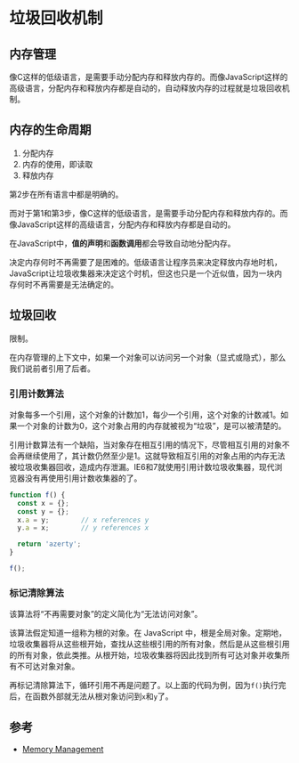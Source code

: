 # 垃圾回收机制

## 内存管理

像C这样的低级语言，是需要手动分配内存和释放内存的。而像JavaScript这样的高级语言，分配内存和释放内存都是自动的，自动释放内存的过程就是垃圾回收机制。

## 内存的生命周期

1. 分配内存
2. 内存的使用，即读取
3. 释放内存

第2步在所有语言中都是明确的。

而对于第1和第3步，像C这样的低级语言，是需要手动分配内存和释放内存的。而像JavaScript这样的高级语言，分配内存和释放内存都是自动的。

在JavaScript中，**值的声明**和**函数调用**都会导致自动地分配内存。

决定内存何时不再需要了是困难的。低级语言让程序员来决定释放内存地时机，JavaScript让垃圾收集器来决定这个时机，但这也只是一个近似值，因为一块内存何时不再需要是无法确定的。

## 垃圾回收

限制。

在内存管理的上下文中，如果一个对象可以访问另一个对象（显式或隐式），那么我们说前者引用了后者。

### 引用计数算法

对象每多一个引用，这个对象的计数加1，每少一个引用，这个对象的计数减1。如果一个对象的计数为0，这个对象占用的内存就被视为“垃圾”，是可以被清楚的。

引用计数算法有一个缺陷，当对象存在相互引用的情况下，尽管相互引用的对象不会再继续使用了，其计数仍然至少是1。这就导致相互引用的对象占用的内存无法被垃圾收集器回收，造成内存泄漏。IE6和7就使用引用计数垃圾收集器，现代浏览器没有再使用引用计数收集器的了。

```js
function f() {
  const x = {};
  const y = {};
  x.a = y;        // x references y
  y.a = x;        // y references x

  return 'azerty';
}

f();
```

### 标记清除算法

该算法将“不再需要对象”的定义简化为“无法访问对象”。

该算法假定知道一组称为根的对象。在 JavaScript 中，根是全局对象。定期地，垃圾收集器将从这些根开始，查找从这些根引用的所有对象，然后是从这些根引用的所有对象，依此类推。从根开始，垃圾收集器将因此找到所有可达对象并收集所有不可达对象对象。

再标记清除算法下，循环引用不再是问题了。以上面的代码为例，因为`f()`执行完后，在函数外部就无法从根对象访问到`x`和`y`了。

## 参考

- [Memory Management](https://developer.mozilla.org/en-US/docs/Web/JavaScript/Memory_Management#references)